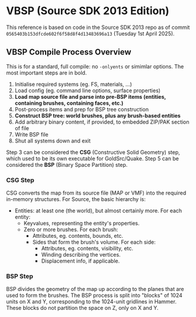VBSP (Source SDK 2013 Edition)
==============================

This reference is based on code in the Source SDK 2013 repo as of commit `0565403b153dfcde602f6f58d8f4d13483696a13` (Tuesday 1st April 2025).

## VBSP Compile Process Overview

This is for a standard, full compile: no `-onlyents` or simimlar options. The most important steps are in bold.

1. Initialise required systems (eg. FS, materials, ...)
2. Load config (eg. command line options, surface properties)
3. **Load map source file and parse into pre-BSP items (entities, containing brushes, containing faces, etc.)**
4. Post-process items and prep for BSP tree construction
5. **Construct BSP tree: world brushes, plus any brush-based entities**
6. Add arbitrary binary content, if provided, to embedded ZIP/PAK section of file
7. Write BSP file
8. Shut all systems down and exit

Step 3 can be considered the **CSG** (Constructive Solid Geometry) step, which used to be its own executable for GoldSrc/Quake. Step 5 can be considered the **BSP** (Binary Space Partition) step.

### CSG Step

CSG converts the map from its source file (MAP or VMF) into the required in-memory structures. For Source, the basic hierarchy is:

* Entities: at least one (the world), but almost certainly more. For each entity:
	* Keyvalues, representing the entity's properties.
	* Zero or more brushes. For each brush:
		* Attributes, eg. contents, bounds, etc.
		* Sides that form the brush's volume. For each side:
			* Attributes, eg. contents, visibility, etc.
			* Winding describing the vertices.
			* Displacement info, if applicable.

### BSP Step

BSP divides the geometry of the map up according to the planes that are used to form the brushes. The BSP process is split into "blocks" of 1024 units on X and Y, corresponding to the 1024-unit gridlines in Hammer. These blocks do not partition the space on Z, only on X and Y.
